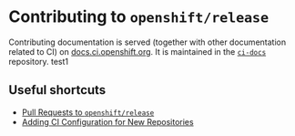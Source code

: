 # Contributing to `openshift/release`

Contributing documentation is served (together
with other documentation related to CI) on [docs.ci.openshift.org][docs].
It is maintained in the [`ci-docs`][ci-docs] repository.
test1
## Useful shortcuts

- [Pull Requests to `openshift/release`][contrib]
- [Adding CI Configuration for New Repositories][onboard]

[contrib]: https://docs.ci.openshift.org/docs/how-tos/contributing-openshift-release/
[onboard]: https://docs.ci.openshift.org/docs/how-tos/onboarding-a-new-component/
[ci-docs]: https://github.com/openshift/ci-docs
[docs]: https://docs.ci.openshift.org/
